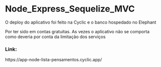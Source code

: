 # Node_Express_Sequelize_MVC

<p>O deploy do aplicativo foi feito na Cyclic e o banco hospedado no Elephant</p>
<p>Por ter sido em contas gratuitas. As vezes o aplicativo não se comporta como deveria por conta da limitação dos serviços</p>
<h3>Link:</h3>
<p>https://app-node-lista-pensamentos.cyclic.app/</p>
